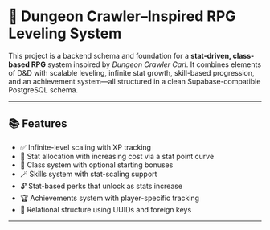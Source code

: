 # 🧙 Dungeon Crawler–Inspired RPG Leveling System

This project is a backend schema and foundation for a **stat-driven, class-based RPG** system inspired by *Dungeon Crawler Carl*. It combines elements of D&D with scalable leveling, infinite stat growth, skill-based progression, and an achievement system—all structured in a clean Supabase-compatible PostgreSQL schema.

---

## 📚 Features

- ✅ Infinite-level scaling with XP tracking
- 🎯 Stat allocation with increasing cost via a stat point curve
- 🏹 Class system with optional starting bonuses
- 🪄 Skills system with stat-scaling support
- 🔓 Stat-based perks that unlock as stats increase
- 🏆 Achievements system with player-specific tracking
- 💾 Relational structure using UUIDs and foreign keys

---